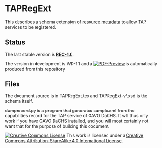 # TAPRegExt

This describes a schema extension of [resource metadata](http://www.ivoa.net/Documents/latest/RM.html) to allow [TAP](http://www.ivoa.net/documents/TAP/) services
to be registered.

## Status

The last stable version is
**[REC-1.0](https://www.ivoa.net/documents/TAPRegExt/20120827/)**.

The version in development is WD-1.1 and a 
[![PDF-Preview](https://img.shields.io/badge/Preview-PDF-blue)](../../releases/download/auto-pdf-preview/TAPRegExt-draft.pdf)
is automatically produced from this repository

## Files

The document source is in TAPRegExt.tex and TAPRegExt-v*.xsd is the schema itself.

dumprecord.py is a program that generates sample.xml from the capabilities
record for the TAP service of GAVO DaCHS.  It will thus only work if
you have GAVO DaCHS installed, and you will most certainly not want that
for the purpose of building this document.  


[![Creative Commons License](https://i.creativecommons.org/l/by-sa/4.0/88x31.png)](http://creativecommons.org/licenses/by-sa/4.0/)
This work is licensed under a
[Creative Commons Attribution-ShareAlike 4.0 International License](http://creativecommons.org/licenses/by-sa/4.0/).
